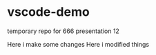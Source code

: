 # vscode-demo
temporary repo for 666 presentation 12

Here i make some changes
Here i modified things
